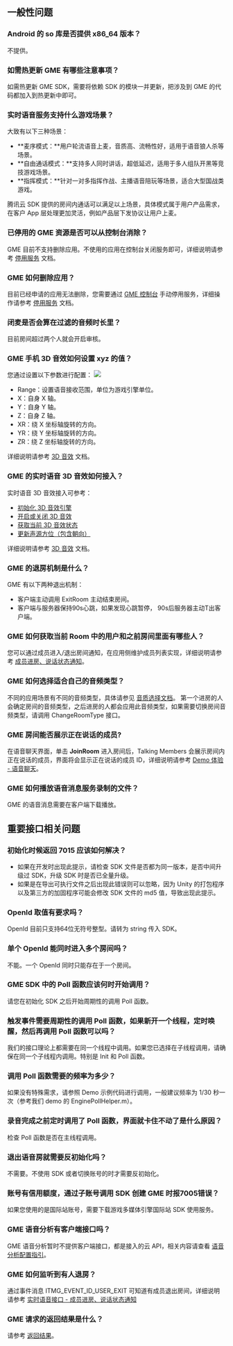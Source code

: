 
## 一般性问题

### Android 的 so 库是否提供 x86_64 版本？
不提供。

### 如需热更新 GME 有哪些注意事项？

如需热更新 GME SDK，需要将依赖 SDK 的模块一并更新，把涉及到 GME 的代码都加入到热更新中即可。

### 实时语音服务支持什么游戏场景？

大致有以下三种场景：
- **麦序模式：**用户轮流语音上麦，音质高、流畅性好，适用于语音狼人杀等场景。
- **自由通话模式：**支持多人同时讲话，超低延迟，适用于多人组队开黑等竞技游戏场景。
- **指挥模式：**针对一对多指挥作战、主播语音陪玩等场景，适合大型国战类游戏。

腾讯云 SDK 提供的房间内通话可以满足以上场景，具体模式属于用户产品需求，在客户 App 层处理更加灵活，例如产品层下发协议让用户上麦。

### 已停用的 GME 资源是否可以从控制台消除？
GME 目前不支持删除应用。不使用的应用在控制台关闭服务即可，详细说明请参考 [停用服务](https://cloud.tencent.com/document/product/607/10782#.E5.81.9C.E7.94.A8.E6.9C.8D.E5.8A.A1) 文档。


### GME 如何删除应用？
目前已经申请的应用无法删除，您需要通过 [GME 控制台](https://console.cloud.tencent.com/gamegme) 手动停用服务，详细操作请参考 [停用服务](https://cloud.tencent.com/document/product/607/10782#.E5.81.9C.E7.94.A8.E6.9C.8D.E5.8A.A1) 文档。

### 闭麦是否会算在过滤的音频时长里？
目前房间超过两个人就会开启审核。


### GME 手机 3D 音效如何设置 xyz 的值？
您通过设置以下参数进行配置：
![](https://qcloudimg.tencent-cloud.cn/raw/ac6220fbcb305c12f5053b84af4f5b13.png)
- Range：设置语音接收范围，单位为游戏引擎单位。
- X：自身 X 轴。
- Y：自身 Y 轴。
- Z：自身 Z 轴。
- XR：绕 X 坐标轴旋转的方向。
- YR：绕 Y 坐标轴旋转的方向。
- ZR：绕 Z 坐标轴旋转的方向。

详细说明请参考 [3D 音效](https://cloud.tencent.com/document/product/607/18218) 文档。

### GME 的实时语音 3D 音效如何接入？
实时语音 3D 音效接入可参考：
- [初始化 3D 音效引擎](https://cloud.tencent.com/document/product/607/18218#.E5.88.9D.E5.A7.8B.E5.8C.96-3d-.E9.9F.B3.E6.95.88.E5.BC.95.E6.93.8E)
- [开启或关闭 3D 音效](https://cloud.tencent.com/document/product/607/18218#.E5.BC.80.E5.90.AF.E6.88.96.E5.85.B3.E9.97.AD-3d-.E9.9F.B3.E6.95.88)
- [获取当前 3D 音效状态](https://cloud.tencent.com/document/product/607/18218#.E8.8E.B7.E5.8F.96.E5.BD.93.E5.89.8D-3d-.E9.9F.B3.E6.95.88.E7.8A.B6.E6.80.81)
- [更新声源方位（包含朝向）](https://cloud.tencent.com/document/product/607/18218#.E6.9B.B4.E6.96.B0.E5.A3.B0.E6.BA.90.E6.96.B9.E4.BD.8D.EF.BC.88.E5.8C.85.E5.90.AB.E6.9C.9D.E5.90.91.EF.BC.89)

详细说明请参考 [3D 音效](https://cloud.tencent.com/document/product/607/18218) 文档。

### GME 的退房机制是什么？
GME 有以下两种退出机制：
- 客户端主动调用 ExitRoom 主动结束房间。
- 客户端与服务器保持90s心跳，如果发现心跳暂停， 90s后服务器主动T出客户端。


### GME 如何获取当前 Room 中的用户和之前房间里面有哪些人？
您可以通过成员进入/退出房间通知，在应用侧维护成员列表实现，详细说明请参考 [成员进房、说话状态通知](https://cloud.tencent.com/document/product/607/15221#.E6.88.90.E5.91.98.E8.BF.9B.E6.88.BF.E3.80.81.E8.AF.B4.E8.AF.9D.E7.8A.B6.E6.80.81.E9.80.9A.E7.9F.A5)。

### GME 如何选择适合自己的音频类型？
不同的应用场景有不同的音频类型，具体请参见 [音质选择文档](https://cloud.tencent.com/document/product/607/18522)。
第一个进房的人会确定房间的音频类型，之后进房的人都会应用此音频类型，如果需要切换房间音频类型，请调用 ChangeRoomType 接口。

### GME 房间能否展示正在说话的成员?
在语音聊天界面，单击 **JoinRoom** 进入房间后，Talking Members 会展示房间内正在说话的成员，界面将会显示正在说话的成员 ID，详细说明请参考 [Demo 体验 - 语音聊天](https://cloud.tencent.com/document/product/607/48323#.E8.AF.AD.E9.9F.B3.E8.81.8A.E5.A4.A9)。



### GME 如何播放语音消息服务录制的文件？
GME 的语音消息需要在客户端下载播放。




## 重要接口相关问题

### 初始化时候返回 7015 应该如何解决？

- 如果在开发时出现此提示，请检查 SDK 文件是否都为同一版本，是否中间升级过 SDK，升级 SDK 时是否已全量升级。
- 如果是在导出可执行文件之后出现此错误则可以忽略，因为 Unity 的打包程序以及第三方的加固程序可能会修改 SDK 文件的 md5 值，导致出现此提示。

### OpenId 取值有要求吗？

OpenId 目前只支持64位无符号整型。请转为 string 传入 SDK。

### 单个 OpenId 能同时进入多个房间吗？

不能。一个 OpenId 同时只能存在于一个房间。

### GME SDK 中的 Poll 函数应该何时开始调用？

请您在初始化 SDK 之后开始周期性的调用 Poll 函数。

### 触发事件需要周期性的调用 Poll 函数，如果新开一个线程，定时唤醒，然后再调用 Poll 函数可以吗？

我们的接口理论上都需要在同一个线程中调用。如果您已选择在子线程调用，请确保在同一个子线程内调用。特别是 Init 和 Poll 函数。

### 调用 Poll 函数需要的频率为多少？

如果没有特殊需求，请参照 Demo 示例代码进行调用，一般建议频率为 1/30 秒一次（参考我们 demo 的 EnginePollHelper.m）。

### 录音完成之前定时调用了 Poll 函数，界面就卡住不动了是什么原因？

检查 Poll 函数是否在主线程调用。

### 退出语音房就需要反初始化吗？

不需要。不使用 SDK 或者切换账号的时才需要反初始化。

### 账号有信用额度，通过子账号调用 SDK 创建 GME 时报7005错误？
如果您使用的是国际站账号，需要下载游戏多媒体引擎国际站 SDK 使用服务。

### GME 语音分析有客户端接口吗？
GME 语音分析暂时不提供客户端接口，都是接入的云 API，相关内容请查看 [语音分析配置指引](https://cloud.tencent.com/document/product/607/38319)。

### GME 如何监听到有人退房？
通过事件消息 ITMG_EVENT_ID_USER_EXIT 可知道有成员退出房间，详细说明请参考 [实时语音接口 - 成员进房、说话状态通知](https://cloud.tencent.com/document/product/607/15210#.E6.88.90.E5.91.98.E7.8A.B6.E6.80.81.E5.8F.98.E5.8C.96)

### GME 请求的返回结果是什么？
请参考 [返回结果](https://cloud.tencent.com/document/product/607/35370)。
